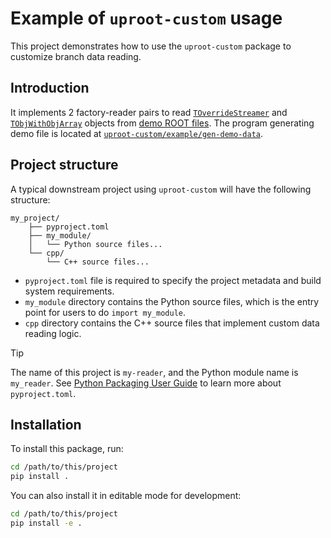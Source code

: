 # Example of `uproot-custom` usage

This project demonstrates how to use the `uproot-custom` package to customize branch data reading.

## Introduction

It implements 2 factory-reader pairs to read [`TOverrideStreamer`](https://github.com/mrzimu/uproot-custom/blob/main/example/gen-demo-data/include/TOverrideStreamer.hh) and [`TObjWithObjArray`](https://github.com/mrzimu/uproot-custom/blob/main/example/gen-demo-data/include/TObjInObjArray.hh) objects from [demo ROOT files](https://github.com/mrzimu/uproot-custom/blob/main/tests/test-data.root). The program generating demo file is located at [`uproot-custom/example/gen-demo-data`](https://github.com/mrzimu/uproot-custom/tree/main/example/gen-demo-data).

## Project structure

A typical downstream project using `uproot-custom` will have the following structure:

```
my_project/
    ├── pyproject.toml
    ├── my_module/
    │   └── Python source files...
    └── cpp/
        └── C++ source files...
```

- `pyproject.toml` file is required to specify the project metadata and build system requirements.
- `my_module` directory contains the Python source files, which is the entry point for users to do `import my_module`. 
- `cpp` directory contains the C++ source files that implement custom data reading logic.

> [!TIP]
> The name of this project is `my-reader`, and the Python module name is `my_reader`. See [Python Packaging User Guide](https://packaging.python.org/en/latest/guides/writing-pyproject-toml/) to learn more about `pyproject.toml`.

## Installation

To install this package, run:

```bash
cd /path/to/this/project
pip install .
```

You can also install it in editable mode for development:

```bash
cd /path/to/this/project
pip install -e .
```
